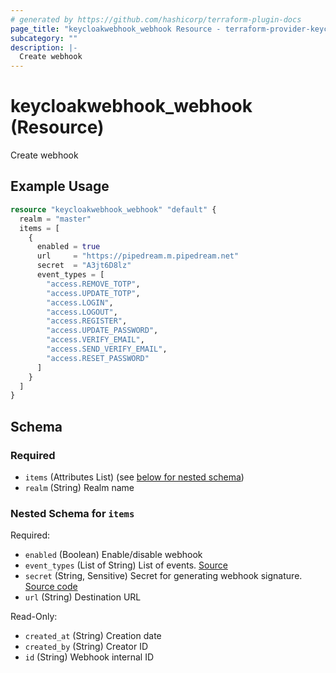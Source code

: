 ```yaml
---
# generated by https://github.com/hashicorp/terraform-plugin-docs
page_title: "keycloakwebhook_webhook Resource - terraform-provider-keycloakwebhook"
subcategory: ""
description: |-
  Create webhook
---
```


# keycloakwebhook_webhook (Resource)

Create webhook

## Example Usage

```terraform
resource "keycloakwebhook_webhook" "default" {
  realm = "master"
  items = [
    {
      enabled = true
      url     = "https://pipedream.m.pipedream.net"
      secret  = "A3jt6D8lz"
      event_types = [
        "access.REMOVE_TOTP",
        "access.UPDATE_TOTP",
        "access.LOGIN",
        "access.LOGOUT",
        "access.REGISTER",
        "access.UPDATE_PASSWORD",
        "access.VERIFY_EMAIL",
        "access.SEND_VERIFY_EMAIL",
        "access.RESET_PASSWORD"
      ]
    }
  ]
}
```

<!-- schema generated by tfplugindocs -->
## Schema

### Required

- `items` (Attributes List) (see [below for nested schema](#nestedatt--items))
- `realm` (String) Realm name

<a id="nestedatt--items"></a>
### Nested Schema for `items`

Required:

- `enabled` (Boolean) Enable/disable webhook
- `event_types` (List of String) List of events. [Source](https://phasetwo.io/docs/audit-logs/admin/#resource-types)
- `secret` (String, Sensitive) Secret for generating webhook signature. [Source code](https://github.com/p2-inc/keycloak-events/blob/777425be8fe8f9f072b620917f6036f0242d5641/src/main/java/io/phasetwo/keycloak/events/HttpSenderEventListenerProvider.java#L108)
- `url` (String) Destination URL

Read-Only:

- `created_at` (String) Creation date
- `created_by` (String) Creator ID
- `id` (String) Webhook internal ID
